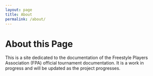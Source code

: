```yaml
---
layout: page
title: About
permalink: /about/
---
```

# About this Page
This is a site dedicated to the documentation of the Freestyle Players Association (FPA) official tournament documentation.
It is a work in progress and will be updated as the project progresses.

